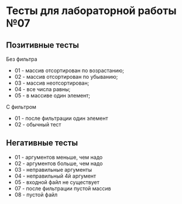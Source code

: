 # Тесты для лабораторной работы №07

## Позитивные тесты

Без фильтра
- 01 - массив отсортирован по возрастанию;
- 02 - массив отсортирован по убыванию;
- 03 - массив неотсортирован;
- 04 - все числа равны;
- 05 - в массиве один элемент;

С фильтром
- 01 - после фильтрации один элемент
- 02 - обычный тест

## Негативные тесты

- 01 - аргументов меньше, чем надо
- 02 - аргументов больше, чем надо
- 03 - неправильные аргументы
- 04 - неправильный 4й аргумент
- 05 - входной файл не существует
- 07 - после фильтрации пустой массив
- 08 - пустой файл
